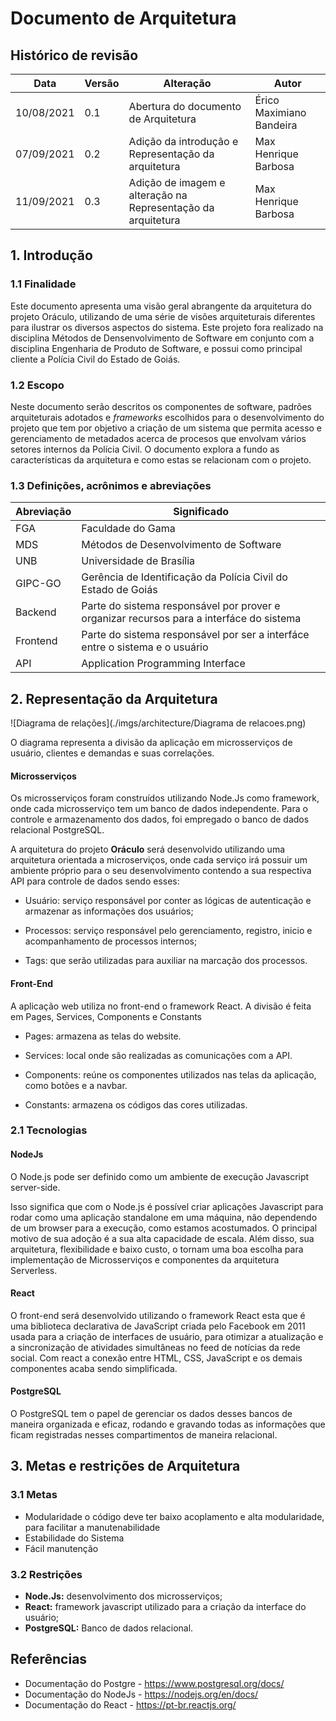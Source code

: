 # Documento de Arquitetura

## Histórico de revisão
  |Data|Versão|Alteração|Autor|  
  |----|------|---------|-----|  
  |10/08/2021|0.1|Abertura do documento de Arquitetura|Érico Maximiano Bandeira|
  |07/09/2021|0.2|Adição da introdução e Representação da arquitetura|Max Henrique Barbosa|
  |11/09/2021|0.3|Adição de imagem e alteração na Representação da arquitetura|Max Henrique Barbosa|

## 1. Introdução
### 1.1 Finalidade

Este documento apresenta uma visão geral abrangente da arquitetura do projeto Oráculo, utilizando de uma série de visões arquiteturais diferentes para ilustrar os diversos aspectos do sistema. Este projeto fora realizado na disciplina Métodos de Densenvolvimento de Software em conjunto com a disciplina Engenharia de Produto de Software, e possui como principal cliente a Polícia Civil do Estado de Goiás.

### 1.2 Escopo

Neste documento serão descritos os componentes de software, padrões arquiteturais adotados e *frameworks* escolhidos para o desenvolvimento do projeto que tem por objetivo a criação de um sistema que permita acesso e gerenciamento de metadados acerca de procesos que envolvam vários setores internos da Polícia Civil. O documento explora a fundo as características da arquitetura e como estas se relacionam com o projeto.


### 1.3 Definições, acrônimos e abreviações
|Abreviação|Significado|
|----------|-----------|
|FGA|Faculdade do Gama|
|MDS|Métodos de Desenvolvimento de Software|
|UNB|Universidade de Brasília|
|GIPC-GO|Gerência de Identificação da Polícia Civil do Estado de Goiás|
|Backend|Parte do sistema responsável por prover e organizar recursos para a interfáce do sistema|
|Frontend|Parte do sistema responsável por ser a interfáce entre o sistema e o usuário|
|API|Application Programming Interface|

## 2. Representação da Arquitetura

![Diagrama de relações](./imgs/architecture/Diagrama de relacoes.png)

O diagrama representa a divisão da aplicação em microsserviços de usuário, clientes e demandas e suas correlações.

#### Microsserviços

Os microsserviços foram construídos utilizando Node.Js como framework, onde cada microsserviço tem um banco de dados independente. Para o controle e armazenamento dos dados, foi empregado o banco de dados relacional PostgreSQL.

A arquitetura do projeto **Oráculo** será desenvolvido utilizando uma arquitetura orientada a microserviços, onde cada serviço irá possuir um ambiente próprio para o seu desenvolvimento contendo a sua respectiva API para controle de dados sendo esses:

 - Usuário: serviço responsável por conter as lógicas de autenticação e armazenar as informações dos usuários; 

 - Processos: serviço responsável pelo gerenciamento, registro, inicio e acompanhamento de processos internos; 
 
 - Tags: que serão utilizadas para auxiliar na marcação dos processos.

#### Front-End

A aplicação web utiliza no front-end o framework React. A divisão é feita em Pages, Services, Components e Constants

 - Pages: armazena as telas do website.

 - Services: local onde são realizadas as comunicações com a API.

 - Components: reúne os componentes utilizados nas telas da aplicação, como botões e a navbar.

 - Constants: armazena os códigos das cores utilizadas.



<!-- Adicionar imagem de representação -->

### 2.1 Tecnologias

#### NodeJs

O Node.js pode ser definido como um ambiente de execução Javascript server-side.

Isso significa que com o Node.js é possível criar aplicações Javascript para rodar como uma aplicação standalone em uma máquina, não dependendo de um browser para a execução, como estamos acostumados.
O principal motivo de sua adoção é a sua alta capacidade de escala. Além disso, sua arquitetura, flexibilidade e baixo custo, o tornam uma boa escolha para implementação de Microsserviços e componentes da arquitetura Serverless.

#### React

O front-end será desenvolvido utilizando o framework React esta que é uma biblioteca declarativa de JavaScript criada pelo Facebook em 2011 usada para a criação de interfaces de usuário, para otimizar a atualização e a sincronização de atividades simultâneas no feed de notícias da rede social. Com react a conexão entre HTML, CSS, JavaScript e os demais componentes acaba sendo simplificada.

#### PostgreSQL

O PostgreSQL tem o papel de gerenciar os dados desses bancos de maneira organizada e eficaz, rodando e gravando todas as informações que ficam registradas nesses compartimentos de maneira relacional.


## 3. Metas e restrições de Arquitetura 

### 3.1 Metas
 - Modularidade o código deve ter baixo acoplamento e alta modularidade, para facilitar a manutenabilidade
 - Estabilidade do Sistema
 - Fácil manutenção

### 3.2 Restrições
 - **Node.Js:** desenvolvimento dos microsserviços;
 - **React:** framework javascript utilizado para a criação da interface do usuário;
 - **PostgreSQL:** Banco de dados relacional.

<!-- ### 3.3 Requisitos não funcionais
-

## 4. Visão dos Casos de Uso
  
### 4.1 Diagrama de Casos de Uso

### 4.2 Atores de Casos de Uso
|Ator|Descrição|
|----|---------|
| - | - |

### 4.3 Descrições de Casos de Uso
|Épico|Caso de uso|Descrição|
|-----|-----------|---------|
|E1| - | - |
|E2| - | - |
|E3| - | - |
## 5. Visão Lógica
### 5.1 Diagrama de Pacotes

## 6. Tamanho e desempenho

## 7. Qualidade -->
  
## Referências
 
 - Documentação do Postgre - https://www.postgresql.org/docs/
 - Documentação do NodeJs - https://nodejs.org/en/docs/
 - Documentação do React - https://pt-br.reactjs.org/